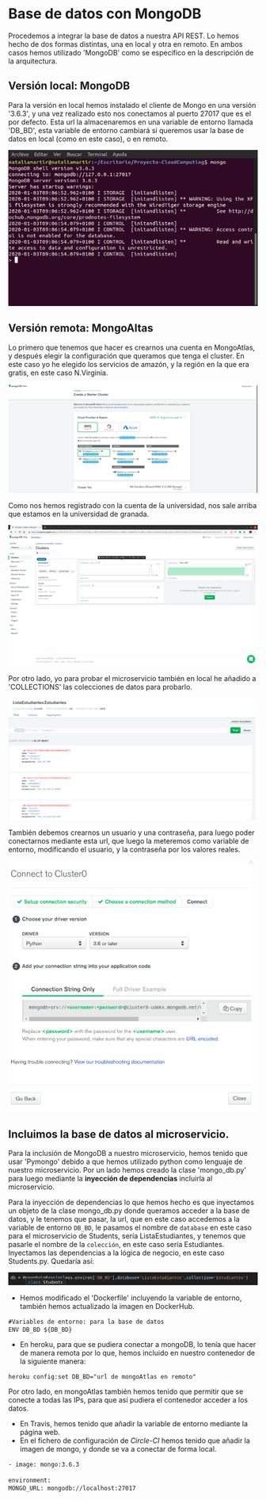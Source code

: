 # Base de datos con MongoDB

Procedemos a integrar la base de datos a nuestra API REST.
Lo hemos hecho de dos formas distintas, una en local y otra en remoto.
En ambos casos hemos utilizado 'MongoDB' como se especifico en la descripción de la arquitectura.

## Versión local: MongoDB

Para la versión en local hemos instalado el cliente de Mongo en una versión '3.6.3', y una vez realizado esto nos conectamos al puerto 27017 que es el por defecto.
Esta url la almacenaremos en una variable de entorno llamada 'DB_BD', esta variable de entorno cambiará si queremos usar la base de datos en local (como en este caso), o en remoto.

![MongoLocal](https://github.com/natalia2911/Proyecto-CloudComputing/blob/master/img/mongo-local.png)

## Versión remota: MongoAltas

Lo primero que tenemos que hacer es crearnos una cuenta en MongoAtlas, y después elegir la configuración que queramos que tenga el cluster.
En este caso yo he elegido los servicios de amazón, y la región en la que era gratis, en este caso N.Virginia.

![MongoAtlas1](https://github.com/natalia2911/Proyecto-CloudComputing/blob/master/img/mongoatlas.png)

Como nos hemos registrado con la cuenta de la universidad, nos sale arriba que estamos en la universidad de granada.

![MongoAtlas1](https://github.com/natalia2911/Proyecto-CloudComputing/blob/master/img/mongo-cluster.png)

Por otro lado, yo para probar el microservicio también en local he añadido a 'COLLECTIONS' las colecciones de datos para probarlo.

![Colección de datos](https://github.com/natalia2911/Proyecto-CloudComputing/blob/master/img/coleccion.png)

También debemos crearnos un usuario y una contraseña, para luego poder conectarnos mediante esta url, que luego la meteremos como variable de entorno, modificando el usuario, y la contraseña por los valores reales.

![Conectar](https://github.com/natalia2911/Proyecto-CloudComputing/blob/master/img/conectar.png)

## Incluimos la base de datos al microservicio.

Para la inclusión de MongoDB a nuestro microservicio, hemos tenido que usar 'Pymongo' debido a que hemos utilizado python como lenguaje de nuestro microservicio.
Por un lado hemos creado la clase 'mongo_db.py' para luego mediante la **inyección de dependencias** incluirla al microservicio.

Para la inyección de dependencias lo que hemos hecho es que inyectamos un objeto de la clase mongo_db.py donde queramos acceder a la base de datos, y le tenemos que pasar, la url, que en este caso accedemos a la variable de entorno `DB_BD`, le pasamos el nombre de `database` en este caso para el microservicio de Students, sería ListaEstudiantes, y tenemos que pasarle el nombre de la `colección`, en este caso sería Estudiantes. Inyectamos las dependencias a la lógica de negocio, en este caso Students.py. Quedaría así:

![Dependencias](https://github.com/natalia2911/Proyecto-CloudComputing/blob/master/img/dependecias.png)

- Hemos modificado el 'Dockerfile' incluyendo la variable de entorno, también hemos actualizado la imagen en DockerHub.

```
#Variables de entorno: para la base de datos
ENV DB_BD ${DB_BD}
```

- En heroku, para que se pudiera conectar a mongoDB, lo tenía que hacer de manera remota por lo que, hemos incluido en nuestro contenedor de la siguiente manera:

```
heroku config:set DB_BD="url de mongoAtlas en remoto"
```

Por otro lado, en mongoAtlas también hemos tenido que permitir que se conecte a todas las IPs, para que así pudiera el contenedor acceder a los datos.

- En Travis, hemos tenido que añadir la variable de entorno mediante la página web.
- En el fichero de configuración de *Circle-CI* hemos tenido que añadir la imagen de mongo, y donde se va a conectar de forma local.
```
- image: mongo:3.6.3

environment:
MONGO_URL: mongodb://localhost:27017

```


